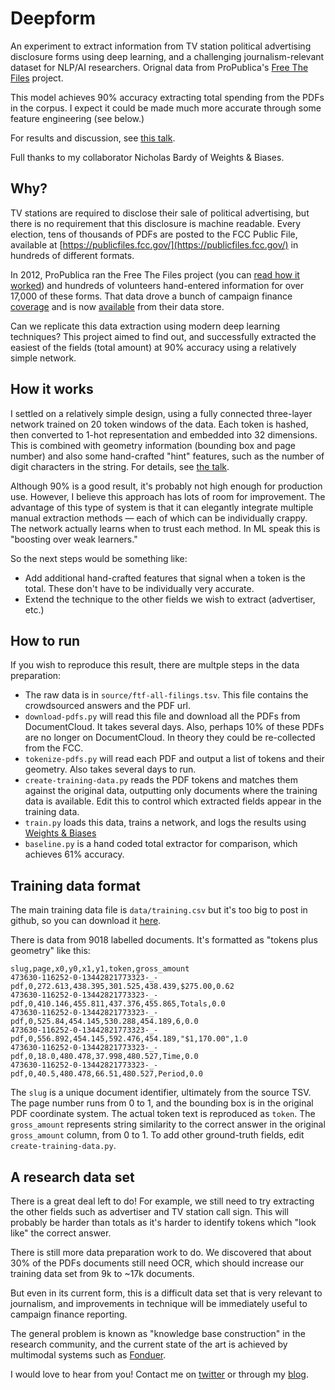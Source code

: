 # Deepform

An experiment to extract information from TV station political advertising disclosure forms using deep learning, and a challenging journalism-relevant dataset for NLP/AI researchers. Orignal data from ProPublica's [Free The Files](https://projects.propublica.org/free-the-files/) project.

This model achieves 90% accuracy extracting total spending from the PDFs in the corpus. I expect it could be made much more accurate through some feature engineering (see below.)

For results and discussion, see [this talk](https://www.youtube.com/watch?v=uNN59kJQ7CA).

Full thanks to my collaborator Nicholas Bardy of Weights & Biases.

## Why?
TV stations are required to disclose their sale of political advertising, but there is no requirement that this disclosure is machine readable. Every election, tens of thousands of PDFs are posted to the FCC Public File, available at [https://publicfiles.fcc.gov/](https://publicfiles.fcc.gov/) in hundreds of different formats. 

In 2012, ProPublica ran the Free The Files project (you can [read how it worked](https://www.niemanlab.org/2012/12/crowdsourcing-campaign-spending-what-propublica-learned-from-free-the-files/)) and hundreds of volunteers hand-entered information for over 17,000 of these forms. That data drove a bunch of campaign finance [coverage](https://www.propublica.org/series/free-the-files) and is now [available](https://www.propublica.org/datastore/dataset/free-the-files-filing-data) from their data store.

Can we replicate this data extraction using modern deep learning techniques? This project aimed to find out, and successfully extracted the easiest of the fields (total amount) at 90% accuracy using a relatively simple network.

## How it works
I settled on a relatively simple design, using a fully connected three-layer network trained on 20 token windows of the data. Each token is hashed, then converted to 1-hot representation and embedded into 32 dimensions. This is combined with geometry information (bounding box and page number) and also some hand-crafted "hint" features, such as the number of digit characters in the string. For details, see [the talk](https://www.youtube.com/watch?v=uNN59kJQ7CA).

Although 90% is a good result, it's probably not high enough for production use. However, I believe this approach has lots of room for improvement. The advantage of this type of system is that it can elegantly integrate multiple manual extraction methods — each of which can be individually crappy. The network actually learns when to trust each method. In ML speak this is "boosting over weak learners." 

So the next steps would be something like:

- Add additional hand-crafted features that signal when a token is the total. These don't have to be individually very accurate.
- Extend the technique to the other fields we wish to extract (advertiser, etc.)

## How to run

If you wish to reproduce this result, there are multple steps in the data preparation:

- The raw data is in `source/ftf-all-filings.tsv`. This file contains the crowdsourced answers and the PDF url.
- `download-pdfs.py` will read this file and download all the PDFs from DocumentCloud. It takes several days. Also, perhaps 10% of these PDFs are no longer on DocumentCloud. In theory they could be re-collected from the FCC.
- `tokenize-pdfs.py` will read each PDF and output a list of tokens and their geometry. Also takes several days to run.
- `create-training-data.py` reads the PDF tokens and matches them against the original data, outputting only documents where the training data is available. Edit this to control which extracted fields appear in the training data. 
- `train.py` loads this data, trains a network, and logs the results using [Weights & Biases](https://www.wandb.com/)
- `baseline.py` is a hand coded total extractor for comparison, which achieves 61% accuracy.

## Training data format
The main training data file is `data/training.csv` but it's too big to post in github, so you can download it [here](https://drive.google.com/drive/folders/1bsV4A-8A9B7KZkzdbsBnCGKLMZftV2fQ?usp=sharing).

There is data from 9018 labelled documents. It's formatted as "tokens plus geometry" like this:

```
slug,page,x0,y0,x1,y1,token,gross_amount
473630-116252-0-13442821773323-_-pdf,0,272.613,438.395,301.525,438.439,$275.00,0.62
473630-116252-0-13442821773323-_-pdf,0,410.146,455.811,437.376,455.865,Totals,0.0
473630-116252-0-13442821773323-_-pdf,0,525.84,454.145,530.288,454.189,6,0.0
473630-116252-0-13442821773323-_-pdf,0,556.892,454.145,592.476,454.189,"$1,170.00",1.0
473630-116252-0-13442821773323-_-pdf,0,18.0,480.478,37.998,480.527,Time,0.0
473630-116252-0-13442821773323-_-pdf,0,40.5,480.478,66.51,480.527,Period,0.0
```

The `slug` is a unique document identifier, ultimately from the source TSV. The page number runs from 0 to 1, and the bounding box is in the original PDF coordinate system. The actual token text is reproduced as `token`. The `gross_amount` represents string similarity to the correct answer in the original `gross_amount` column, from 0 to 1. To add other ground-truth fields, edit `create-training-data.py`.


## A research data set
There is a great deal left to do! For example, we still need to try extracting the other fields such as advertiser and TV station call sign. This will probably be harder than totals as it's harder to identify tokens which "look like" the correct answer.

There is still more data preparation work to do. We discovered that about 30% of the PDFs documents still need OCR, which should increase our training data set from 9k to ~17k documents.

But even in its current form, this is a difficult data set that is very relevant to journalism, and improvements in technique will be immediately useful to campaign finance reporting. 

The general problem is known as "knowledge base construction" in the research community, and the current state of the art is achieved by multimodal systems such as [Fonduer](https://fonduer.readthedocs.io/en/latest/).

I would love to hear from you! Contact me on [twitter](https://twitter.com/jonathanstray) or through my [blog](http://jonathanstray.com).




